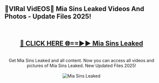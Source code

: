 <h2>🔴VIRal VidEOS🔴 Mia Sins Leaked Videos And Photos - Update Files 2025!</h2>
<br>
<div align="center">
<h2><a href="https://virallinks.top/odZfE0" rel="nofollow">🔴 CLICK HERE 🌐==►► Mia Sins Leaked</a></h2>
<br>
Get Mia Sins Leaked and all content. Now you can access all videos and pictures of Mia Sins Leaked. New Updated Files 2025!
<br>
<br>
<a href="https://virallinks.top/odZfE0" rel="nofollow" data-target="animated-image.originalLink"><img src="https://i.imgur.com/dJHk4Zq.gif)" alt="Mia Sins Leaked" style="max-width: 100%; display: inline-block;" data-target="animated-image.originalImage"></a>
</div>
<br>
